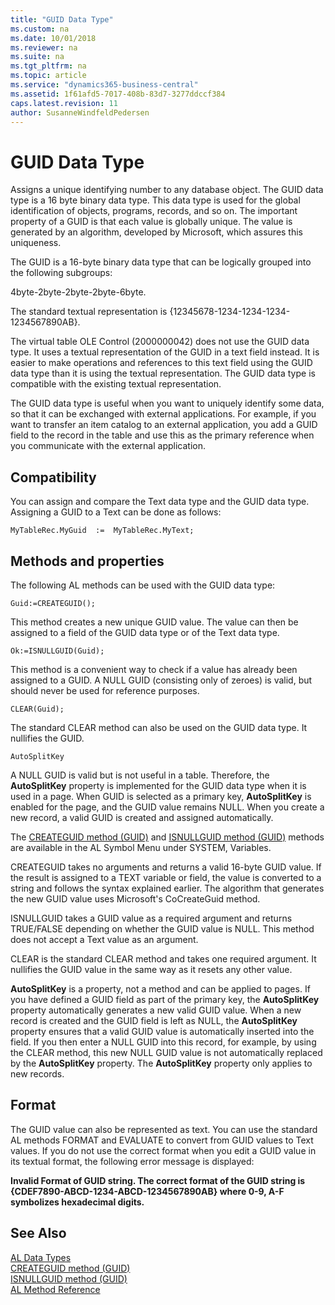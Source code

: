 ```yaml
---
title: "GUID Data Type"
ms.custom: na
ms.date: 10/01/2018
ms.reviewer: na
ms.suite: na
ms.tgt_pltfrm: na
ms.topic: article
ms.service: "dynamics365-business-central"
ms.assetid: 1f61afd5-7017-408b-83d7-3277ddccf384
caps.latest.revision: 11
author: SusanneWindfeldPedersen
---
```

# GUID Data Type
Assigns a unique identifying number to any database object. The GUID data type is a 16 byte binary data type. This data type is used for the global identification of objects, programs, records, and so on. The important property of a GUID is that each value is globally unique. The value is generated by an algorithm, developed by Microsoft, which assures this uniqueness.  
  
 The GUID is a 16-byte binary data type that can be logically grouped into the following subgroups:  
  
 4byte-2byte-2byte-2byte-6byte.  
  
 The standard textual representation is {12345678-1234-1234-1234-1234567890AB}.  
  
 The virtual table OLE Control (2000000042) does not use the GUID data type. It uses a textual representation of the GUID in a text field instead. It is easier to make operations and references to this text field using the GUID data type than it is using the textual representation. The GUID data type is compatible with the existing textual representation.  
  
 The GUID data type is useful when you want to uniquely identify some data, so that it can be exchanged with external applications. For example, if you want to transfer an item catalog to an external application, you add a GUID field to the record in the table and use this as the primary reference when you communicate with the external application.  
  
## Compatibility  
 You can assign and compare the Text data type and the GUID data type. Assigning a GUID to a Text can be done as follows:  
  
```  
MyTableRec.MyGuid  :=  MyTableRec.MyText;  
```  
  
## Methods and properties
 The following AL methods can be used with the GUID data type:  
  
```  
Guid:=CREATEGUID();  
```  
  
 This method creates a new unique GUID value. The value can then be assigned to a field of the GUID data type or of the Text data type.  
  
```  
Ok:=ISNULLGUID(Guid);  
```  
  
 This method is a convenient way to check if a value has already been assigned to a GUID. A NULL GUID \(consisting only of zeroes\) is valid, but should never be used for reference purposes.  
  
```  
CLEAR(Guid);  
```  
  
 The standard CLEAR method can also be used on the GUID data type. It nullifies the GUID.  
  
```  
AutoSplitKey  
```  
  
 A NULL GUID is valid but is not useful in a table. Therefore, the **AutoSplitKey** property is implemented for the GUID data type when it is used in a page. When GUID is selected as a primary key, **AutoSplitKey** is enabled for the page, and the GUID value remains NULL. When you create a new record, a valid GUID is created and assigned automatically.  
  
 The [CREATEGUID method (GUID)](../methods/devenv-createguid-method-guid.md) and [ISNULLGUID method (GUID)](../methods/devenv-isnullguid-method-guid.md) methods are available in the AL Symbol Menu under SYSTEM, Variables.  
  
 CREATEGUID takes no arguments and returns a valid 16-byte GUID value. If the result is assigned to a TEXT variable or field, the value is converted to a string and follows the syntax explained earlier. The algorithm that generates the new GUID value uses Microsoft's CoCreateGuid method.  
  
 ISNULLGUID takes a GUID value as a required argument and returns TRUE/FALSE depending on whether the GUID value is NULL. This method does not accept a Text value as an argument.  
  
 CLEAR is the standard CLEAR method and takes one required argument. It nullifies the GUID value in the same way as it resets any other value. 
  
 **AutoSplitKey** is a property, not a method and can be applied to pages. If you have defined a GUID field as part of the primary key, the **AutoSplitKey** property automatically generates a new valid GUID value. When a new record is created and the GUID field is left as NULL, the **AutoSplitKey** property ensures that a valid GUID value is automatically inserted into the field. If you then enter a NULL GUID into this record, for example, by using the CLEAR method, this new NULL GUID value is not automatically replaced by the **AutoSplitKey** property. The **AutoSplitKey** property only applies to new records.  
  
## Format  
 The GUID value can also be represented as text. You can use the standard AL methods FORMAT and EVALUATE to convert from GUID values to Text values. If you do not use the correct format when you edit a GUID value in its textual format, the following error message is displayed:  
  
 **Invalid Format of GUID string. The correct format of the GUID string is {CDEF7890-ABCD-1234-ABCD-1234567890AB} where 0-9, A-F symbolizes hexadecimal digits.**  
  
## See Also  
[AL Data Types](devenv-al-data-types.md)  
[CREATEGUID method (GUID)](../methods/devenv-createguid-method-guid.md)   
[ISNULLGUID method (GUID)](../methods/devenv-isnullguid-method-guid.md)  
[AL Method Reference](../methods/devenv-al-method-reference.md)  